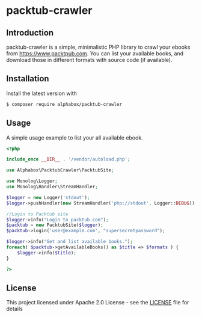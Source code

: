 # packtub-crawler
## Introduction
packtub-crawler is a simple, minimalistic PHP library to crawl your ebooks from https://www.packtpub.com.
You can list your available books, and download those in different formats with source code (if available).

## Installation
Install the latest version with
```bash
$ composer require alphabox/packtub-crawler
```

## Usage
A simple usage example to list your all available ebook.
```php
<?php

include_once __DIR__ . '/vendor/autoload.php';

use Alphabox\PacktubCrawler\PacktubSite;

use Monolog\Logger;
use Monolog\Handler\StreamHandler;

$logger = new Logger('stdout');
$logger->pushHandler(new StreamHandler('php://stdout', Logger::DEBUG));

//Login to Packtub site
$logger->info("Login to packtub.com");
$packtub = new PacktubSite($logger);
$packtub->login('user@example.com', "supersecretpassword");

$logger->info("Get and list available books.");
foreach( $packtub->getAvailableBooks() as $title => $formats ) {
    $logger->info($title);
}

?>
```

## License
This project licensed under Apache 2.0 License - see the [LICENSE](LICENSE) file for details